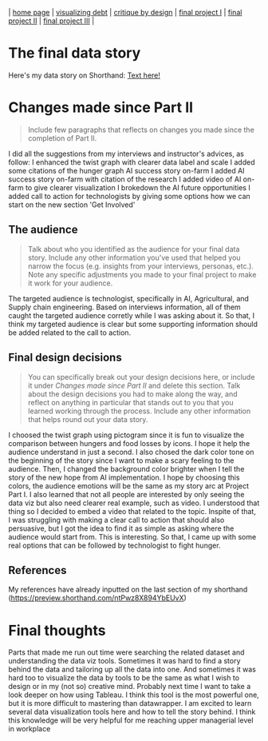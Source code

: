 | [home page](https://asuyanto.github.io/tswd-portfolio/) | [visualizing debt](visualizing-government-debt) | [critique by design](critique-by-design) | [final project I](final-project-part-one) | [final project II](final-project-part-two) | [final project III](final-project-part-three) |

# The final data story

Here's my data story on Shorthand:
[Text here!](https://preview.shorthand.com/ntPwz8X894YbEUvX)

# Changes made since Part II
> Include few paragraphs that reflects on changes you made since the completion of Part II. 

I did all the suggestions from my interviews and instructor's advices, as follow:
I enhanced the twist graph with clearer data label and scale
I added some citations of the hunger graph AI success story on-farm
I added AI success story on-farm with citation of the research
I added video of AI on-farm to give clearer visualization
I brokedown the AI future opportunities 
I added call to action for technologists by giving some options how we can start on the new section 'Get Involved'

## The audience
> Talk about who you identified as the audience for your final data story.  Include any other information you've used that helped you narrow the focus (e.g. insights from your interviews, personas, etc.).  Note any specific adjustments you made to your final project to make it work for your audience.

The targeted audience is technologist, specifically in AI, Agricultural, and Supply chain engineering. Based on interviews information, all of them caught the targeted audience corretly while I was asking about it. So that, I think my targeted audience is clear but some supporting information should be added related to the call to action.

## Final design decisions
> You can specifically break out your design decisions here, or include it under *Changes made since Part II* and delete this section. Talk about the design decisions you had to make along the way, and reflect on anything in particular that stands out to you that you learned working through the process.  Include any other information that helps round out your data story. 

I choosed the twist graph using pictogram since it is fun to visualize the comparison between hungers and food losses by icons. I hope it help the audience understand in just a second. I also chosed the dark color tone on the beginning of the story since I want to make a scary feeling to the audience. Then, I changed the background color brighter when I tell the story of the new hope from AI implementation. I hope by choosing this colors, the audience emotions will be the same as my story arc at Project Part I.
I also learned that not all people are interested by only seeing the data viz but also need clearer real example, such as video. I understood that thing so I decided to embed a video that related to the topic. Inspite of that, I was struggling with making a clear call to action that should also persuasive, but I got the idea to find it as simple as asking where the audience would start from. This is interesting. So that, I came up with some real options that can be followed by technologist to fight hunger.

## References

My references have already inputted on the last section of my shorthand (https://preview.shorthand.com/ntPwz8X894YbEUvX)

# Final thoughts

Parts that made me run out time were searching the related dataset and understanding the data viz tools. Sometimes it was hard to find a story behind the data and tailoring up all the data into one. And sometimes it was hard too to visualize the data by tools to be the same as what I wish to design or in my (not so) creative mind. Probably next time I want to take a look deeper on how using Tableau. I think this tool is the most powerful one, but it is more difficult to mastering than datawrapper. I am excited to learn several data visualization tools here and how to tell the story behind. I think this knowledge will be very helpful for me reaching upper managerial level in workplace
